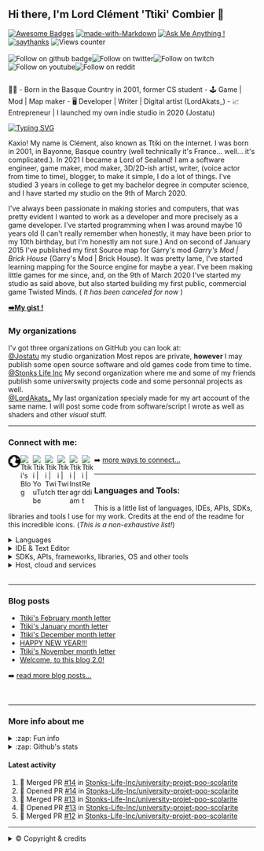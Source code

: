 <!--VARIABLES DECLARATION-->
<!--Links-->
[website]: https://ttiki.github.io
[blog]: https://ttiki-blog.blogspot.com/
[reddit]: https://www.reddit.com/user/Ttikii
[twitch]: https://www.twitch.tv/ttiki
[twitter]: https://twitter.com/Kutsatuta
[youtube]: https://www.youtube.com/channel/UCeIO_K2bJR7gakbmD8vsrgw
[instagram]: https://www.instagram.com/ttikiofficial/
[twitch]: https://www.twitch.tv/ttiki
[github]: https://github.com/ttiki
<!--Auto-->
[twitterf]: https://twitter.com/intent/user?screen_name=Kutsatuta
[youtubef]: http://www.youtube.com/channel/UCeIO_K2bJR7gakbmD8vsrgw?sub_confirmation=1


## Hi there, I'm Lord Clément 'Ttiki' Combier  👋
[![Awesome Badges](https://img.shields.io/badge/badges-awesome-green.svg)](https://github.com/Naereen/badges)
[![made-with-Markdown](https://img.shields.io/badge/Made%20with-Markdown-1f425f.svg)](http://commonmark.org)
[![Ask Me Anything !](https://img.shields.io/badge/Ask%20me-anything-1abc9c.svg)](https://GitHub.com/Ttiki/ama)
[![saythanks](https://img.shields.io/badge/Say%20Thanks-!-1EAEDB.svg)](https://saythanks.io/to/Ttiki)
![Views counter](https://komarev.com/ghpvc/?username=ttiki&color=orange)
<br/>
<br/>
[<img align="left" alt="Follow on github badge" target="_blank" src="https://img.shields.io/github/followers/ttiki?label=Follow%20me%21&style=social"/>][github]
[<img align="left" alt="Follow on twitter" target="_blank" src="https://img.shields.io/twitter/follow/kutsatuta?style=social"/>][twitterf]
[<img align="left" alt="Follow on twitch" target="_blank" src="https://img.shields.io/twitch/status/Ttiki?style=social"/>][twitch]
[<img align="left" alt="Follow on youtube" target="_blank" src="https://img.shields.io/youtube/channel/subscribers/UCeIO_K2bJR7gakbmD8vsrgw?style=social"/>][youtubef]
[<img align="left" alt="Follow on reddit" target="_balnk" src="https://img.shields.io/reddit/user-karma/combined/Ttikii?style=social"/>][reddit]


<!--**Ttiki/Ttiki** is a ✨ _special_ ✨ repository because its `README.md` (this file) appears on your GitHub profile.-->
<br/>
<br/>

🙋‍♂️ - Born in the Basque Country in 2001, former CS student - 🕹️ Game | Mod | Map maker - 🖥️ Developer | Writer | Digital artist (LordAkats_) - 📈 Entrepreneur | I launched my own indie studio in 2020 (Jostatu)

[![Typing SVG](https://readme-svg-typewriter.herokuapp.com?color=%23000000&duration=3500&vCenter=true&lines=Writing+code%2C+because+I+can)](https://git.io/typing-svg)

Kaxio! 
My name is Clément, also known as Ttiki on the internet. I was born in 2001, in Bayonne, Basque country (well technically it's France... well... it's complicated.). In 2021 I became a Lord of Sealand!
I am a software engineer, game maker, mod maker, 3D/2D-ish artist, writer, (voice actor from time to time), blogger, to make it simple, I do a lot of things.
I've studied 3 years in college to get my bachelor degree in computer science, and I have started my studio on the 9th of March 2020.

I've always been passionate in making stories and computers, that was pretty evident I wanted to work as a developer and more precisely as a game developer. I've started programming when I was around maybe 10 years old (I can't really remember when honestly, it may have been prior to my 10th birthday, but I'm honestly am not sure.) And on second of January 2015 I've published my first Source map for Garry's mod *Garry's Mod | Brick House* (Garry's Mod | Brick House). It was pretty lame, I've started learning mapping for the Source engine for maybe a year. 
I've been making little games for me since, and, on the 9th of March 2020 I've started my studio as said above, but also started building my first public, commercial game Twisted Minds. ( *It has been canceled for now* )

**[➡️My gist !](https://gist.github.com/Ttiki)**
<br/>

### My organizations
I'v got three organizations on GitHub you can look at:<br/>
[@Jostatu](https://github.com/Jostatu) my studio organization Most repos are private, **however** I may publish some open source software and old games code from time to time.<br/>
[@Stonks Life Inc](https://github.com/Stonks-Life-Inc) My second organization where me and some of my friends publish some universwity projects code and some personnal projects as well.<br/>
[@LordAkats_](https://github.com/LordAkats) My last organization specialy made for my art account of the same name. I will post some code from software/script I wrote as well as shaders and other _visual_ stuff. <br/>

---

### Connect with me:
<!--[![Ttiki's HUB](https://raw.githubusercontent.com/iconic/open-iconic/master/svg/globe.svg)][website]
[![Ttiki's Blog](https://1.bp.blogspot.com/-z78EKsyIB2s/YG304qlj8WI/AAAAAAAAEMY/gjaorXX4X3EQ_Nwdl0mc-bbrvQnBouAewCK4BGAYYCw/s120-pf/ttiki-logo.png)][blog]
[![YouTube](https://cdn.jsdelivr.net/npm/simple-icons@v3/icons/youtube.svg)][youtube]
[![Twitch](https://cdn.jsdelivr.net/npm/simple-icons@3.13.0/icons/twitch.svg)][twitch]
[![Twitter](https://cdn.jsdelivr.net/npm/simple-icons@v3/icons/twitter.svg)][twitter]
[![Instagram](https://cdn.jsdelivr.net/npm/simple-icons@v3/icons/instagram.svg)][instagram]
[![Reddit](https://cdn.jsdelivr.net/npm/simple-icons@3.13.0/icons/reddit.svg)][reddit]-->

[<img align="left" alt="ttiki.github.io" width="25px" src="https://raw.githubusercontent.com/iconic/open-iconic/master/svg/globe.svg" />][website]
[<img align="left" alt="Ttiki's Blog" width="25px" src="https://cdn.jsdelivr.net/npm/simple-icons@3.13.0/icons/blogger.svg" />][blog]
[<img align="left" alt="Ttiki | YouTube" width="25px" src="https://cdn.jsdelivr.net/npm/simple-icons@v3/icons/youtube.svg" />][youtube]
[<img align="left" alt="Ttiki | Twitch" width="25px" src="https://cdn.jsdelivr.net/npm/simple-icons@3.13.0/icons/twitch.svg" />][twitch]
[<img align="left" alt="Ttiki | Twitter" width="25px" src="https://cdn.jsdelivr.net/npm/simple-icons@v3/icons/twitter.svg" />][twitter]
[<img align="left" alt="Ttiki | Instagram" width="25px" src="https://cdn.jsdelivr.net/npm/simple-icons@v3/icons/instagram.svg" />][instagram]
[<img align="left" alt="Ttiki | Reddit" width="25px" src="https://cdn.jsdelivr.net/npm/simple-icons@3.13.0/icons/reddit.svg" />][reddit]


➡️ [more ways to connect...](https://ttiki.notion.site/c19441f7173749e3a1d5551171e69366?v=b32b95c657434bc38a46fbdd9c1acfa8)
<br/>

---

### Languages and Tools:
This is a little list of languages, IDEs, APIs, SDKs, libraries and tools I use for my work. Credits at the end of the readme for this incredible icons. (*This is a non-exhaustive list!*)
<!-- <img align="left" alt="GitHub" width="26px" src="" /> -->

<details style="display: flex; gap: 10px;">

  <summary>Languages</summary>
  <!--A-->
  <!--B-->
  <img  alt="Bash" width="35px"  src="https://raw.githubusercontent.com/devicons/devicon/master/icons/bash/bash-original.svg" />
  <!--C-->
  <img  alt="C" width="35px"  src="https://raw.githubusercontent.com/devicons/devicon/master/icons/c/c-original.svg" />
  <img  alt="C++" width="35px" src="https://raw.githubusercontent.com/devicons/devicon/master/icons/cplusplus/cplusplus-original.svg" />
  <img  alt="C#" width="35px"  src="https://raw.githubusercontent.com/devicons/devicon/master/icons/csharp/csharp-original.svg" />
  <img  alt="CSS3" width="35px"  src="https://raw.githubusercontent.com/devicons/devicon/master/icons/css3/css3-original-wordmark.svg" />
  <!--D-->
  <img  alt="Dart" width="35px"  src="https://raw.githubusercontent.com/devicons/devicon/master/icons/dart/dart-original.svg" />
  <!--E-->
  <!--F-->
  <!--G-->
  <!--H-->
  <img  alt="HTML5" width="35px"  src="https://raw.githubusercontent.com/devicons/devicon/master/icons/html5/html5-original-wordmark.svg" />
  <!--I-->
  <!--J-->
  <img  alt="Java" width="35px"  src="https://raw.githubusercontent.com/devicons/devicon/master/icons/java/java-original-wordmark.svg" />
  <img  alt="JavaScript" width="35px"  src="https://raw.githubusercontent.com/devicons/devicon/master/icons/javascript/javascript-original.svg" />
  <!--K-->
  <img  alt="Kotlin" width="35px"  src="https://raw.githubusercontent.com/devicons/devicon/master/icons/kotlin/kotlin-original.svg" />
  <!--L-->
  <img  alt="Lua"width="35px"  src="https://raw.githubusercontent.com/devicons/devicon/master/icons/lua/lua-plain-wordmark.svg" />
  <!--M-->
  <img  alt="Markdown" width="35px" src="https://raw.githubusercontent.com/devicons/devicon/master/icons/markdown/markdown-original.svg" />
  <!--N-->
  <!--O-->
  <!-- I know it's not just a programming language, but there is too much things going on the SDK, API, Library, OS and tools section below... -->
  <img  alt="OpenGL" width="35px" src="https://raw.githubusercontent.com/devicons/devicon/master/icons/opengl/opengl-plain.svg" />
  <!--P-->
  <img  alt="PHP"width="35px"  src="https://raw.githubusercontent.com/devicons/devicon/master/icons/php/php-original.svg" />
  <img  alt="Processing" width="35px"  src="https://raw.githubusercontent.com/devicons/devicon/master/icons/processing/processing-original.svg" />
  <img  alt="Python" width="35px"  src="https://raw.githubusercontent.com/devicons/devicon/master/icons/python/python-original.svg" />
  <!--Q-->
  <!--R-->
  <img  alt="R" width="35px"  src="https://raw.githubusercontent.com/devicons/devicon/master/icons/r/r-original.svg" />
  <!--S-->
  <img  alt="Sass" width="35px"  src="https://raw.githubusercontent.com/devicons/devicon/master/icons/sass/sass-original.svg" />
  <img  alt="Swift" width="35px"  src="https://raw.githubusercontent.com/devicons/devicon/master/icons/swift/swift-original.svg" />
  <!--T-->
  <img  alt="Typescript" width="35px"  src="https://raw.githubusercontent.com/devicons/devicon/master/icons/typescript/typescript-original.svg" />
  <!--U-->
  <!--V-->
  <!--W-->
  <!--X-->
  <!--Y-->
  <!--Z-->
</details>
<details style="display: flex; gap: 10px;">
  <summary>IDE & Text Editor</summary>
  <!--A-->
  <img  alt="Atom" width="35px"  src="https://raw.githubusercontent.com/devicons/devicon/master/icons/atom/atom-original-wordmark.svg" />
  <!--B-->
  <!--C-->
  <img  alt="Codepen" width="35px"  src="https://raw.githubusercontent.com/devicons/devicon/master/icons/codepen/codepen-original-wordmark.svg" />
  <!--D-->
  <!--E-->
  <!--F-->
  <!--G-->
  <!--H-->
  <!--I-->
  <!--J-->
  <img  alt="Jetbrains" width="35px"  src="https://raw.githubusercontent.com/devicons/devicon/2ae2a900d2f041da66e950e4d48052658d850630/icons/jetbrains/jetbrains-original.svg" />
  <!--K-->
  <!--L-->
  <!--M-->
  <!--N-->
  <!--O-->
  <!--P-->
  <!--Q-->
  <!--R-->
  <img  alt="RStudio" width="35px"  src="https://raw.githubusercontent.com/devicons/devicon/master/icons/rstudio/rstudio-original.svg" />
  <!--S-->
  <!--T-->
  <!--U-->
  <!--V-->
  <img  alt="Vim" width="35px"  src="https://raw.githubusercontent.com/devicons/devicon/master/icons/vim/vim-original.svg" />
  <img  alt="Visual Studio" width="35px"  src="https://raw.githubusercontent.com/devicons/devicon/master/icons/visualstudio/visualstudio-plain.svg" />
  <img  alt="Visual Studio Code" width="35px"  src="https://raw.githubusercontent.com/devicons/devicon/master/icons/vscode/vscode-original.svg" />
  <!--W-->
  <!--X-->
  <!--Y-->
  <!--Z-->
</details>
<details style="display: flex; gap: 10px;">
  <summary>SDKs, APIs, frameworks, libraries, OS and other tools</summary>
  <!--A-->
  <img  alt="Apache" width="35px"  src="https://raw.githubusercontent.com/devicons/devicon/master/icons/apache/apache-original-wordmark.svg" />
  <img  alt="Arduino" width="35px"  src="https://raw.githubusercontent.com/devicons/devicon/master/icons/arduino/arduino-original-wordmark.svg" />
  <!--B-->
  <img  alt="Bootstrap" width="35px"  src="https://raw.githubusercontent.com/devicons/devicon/master/icons/bootstrap/bootstrap-plain-wordmark.svg" />
  <!--C-->
   <img  alt="CakePHP" width="35px"  src="https://raw.githubusercontent.com/devicons/devicon/master/icons/cakephp/cakephp-original.svg" />
  <!--D-->
  <img  alt="D3.js" width="35px"  src="https://raw.githubusercontent.com/devicons/devicon/master/icons/d3js/d3js-original.svg" />
  <img  alt="Docker" width="35px"  src="https://raw.githubusercontent.com/devicons/devicon/master/icons/docker/docker-original.svg" />
  <!--E-->
  <img  alt="Electron" width="35px"  src="https://raw.githubusercontent.com/devicons/devicon/master/icons/electron/electron-original-wordmark.svg" />
  <!--F-->
  <img  alt="Filezilla" width="35px"  src="https://raw.githubusercontent.com/devicons/devicon/master/icons/filezilla/filezilla-plain.svg" />
  <img  alt="Firebase" width="35px"  src="https://raw.githubusercontent.com/devicons/devicon/master/icons/firebase/firebase-plain-wordmark.svg" />
  <img  alt="Flutter" width="35px"  src="https://raw.githubusercontent.com/devicons/devicon/master/icons/flutter/flutter-original.svg" />
  <!--G-->
  <img  alt="GCC" width="35px"  src="https://raw.githubusercontent.com/devicons/devicon/master/icons/gcc/gcc-original.svg" />
  <img  alt="Gradle" width="35px"  src="https://raw.githubusercontent.com/devicons/devicon/master/icons/gradle/gradle-plain-wordmark.svg" />
  <!--H-->
  
  <!--I-->
  <!--J-->
  <img  alt="JQuery" width="35px"  src="https://raw.githubusercontent.com/devicons/devicon/master/icons/jquery/jquery-original-wordmark.svg" />
  <img  alt="Jupyter" width="35px"  src="https://raw.githubusercontent.com/devicons/devicon/master/icons/jupyter/jupyter-original-wordmark.svg" />
  <!--K-->
  <!--L-->
  <!--M-->
  <img  alt="Material UI" width="35px"  src="https://raw.githubusercontent.com/devicons/devicon/master/icons/materialui/materialui-original.svg" />
  <img  alt="MatLab" width="35px"  src="https://raw.githubusercontent.com/devicons/devicon/master/icons/matlab/matlab-original.svg" />
  <img  alt="MsDOS" width="35px"  src="https://raw.githubusercontent.com/devicons/devicon/master/icons/msdos/msdos-original.svg" />
  <img  alt="MySQL" width="35px"  src="https://raw.githubusercontent.com/devicons/devicon/master/icons/mysql/mysql-original-wordmark.svg" />
  <!--N-->
  <!-- I know it's Dot NET and no just NET, but I don't care -->
  <img  alt=".Net" width="35px" src="https://raw.githubusercontent.com/devicons/devicon/master/icons/dot-net/dot-net-original-wordmark.svg" />
  <img  alt="NodeJS" width="35px" src="https://raw.githubusercontent.com/devicons/devicon/master/icons/nodejs/nodejs-plain.svg" />
  
  <!--O-->
  <!--P-->
  <img  alt="PostgreSQL" width="35px"  src="https://raw.githubusercontent.com/devicons/devicon/master/icons/postgresql/postgresql-original-wordmark.svg" />
  <img  alt="Putty" width="35px"  src="https://raw.githubusercontent.com/devicons/devicon/master/icons/putty/putty-original.svg" />
  <!--Q-->
  <img  alt="QT" width="35px"  src="https://raw.githubusercontent.com/devicons/devicon/master/icons/qt/qt-original.svg" />
  <!--R-->
  <img  alt="RaspberryPi" width="35px"  src="https://raw.githubusercontent.com/devicons/devicon/master/icons/raspberrypi/raspberrypi-original.svg" />
  <img  alt="React" width="35px"  src="https://raw.githubusercontent.com/devicons/devicon/master/icons/react/react-original-wordmark.svg" />
  <!--S-->
  <img  alt="Symfony" width="35px" src="https://raw.githubusercontent.com/devicons/devicon/master/icons/symfony/symfony-original-wordmark.svg" />
  <!--T-->
  <!--U-->
  <img  alt="Unity" width="35px"  src="https://raw.githubusercontent.com/devicons/devicon/master/icons/unity/unity-original.svg" />
  <!--V-->
  <!--W-->
  <!--X-->
  <!--Y-->
  <!--Z-->
</details>
<details style="display: flex; gap: 10px;">
  <summary>Host, cloud and services</summary>
  <!--A-->
  <img  alt="Azur" width="35px"  src="https://raw.githubusercontent.com/devicons/devicon/master/icons/azure/azure-original.svg" />
  <!--B-->
  <img  alt="bitbucket" width="35px"  src="https://raw.githubusercontent.com/devicons/devicon/master/icons/bitbucket/bitbucket-original-wordmark.svg" />
  <!--C-->
  <img  alt="Canva" width="35px"  src="https://raw.githubusercontent.com/devicons/devicon/master/icons/canva/canva-original.svg" />
  <!--D-->
  <img  alt="Digital Ocean" width="35px"  src="https://raw.githubusercontent.com/devicons/devicon/master/icons/digitalocean/digitalocean-original-wordmark.svg" />
  <!--E-->
  <!--F-->
  <!--G-->
  <img  alt="Git" width="35px"  src="https://raw.githubusercontent.com/devicons/devicon/master/icons/git/git-plain.svg" />
  <img  alt="GitHub" width="35px"  src="https://raw.githubusercontent.com/devicons/devicon/master/icons/github/github-original-wordmark.svg" />
  <img  alt="Gitlab" width="35px"  src="https://raw.githubusercontent.com/devicons/devicon/master/icons/gitlab/gitlab-original-wordmark.svg" />
  <!--H-->
  <img  alt="Heroku" width="35px"  src="https://raw.githubusercontent.com/devicons/devicon/master/icons/heroku/heroku-plain-wordmark.svg" />
  <!--I-->
  <!--J-->
  <!--K-->
  <!--L-->
  <!--M-->
  <!--N-->
  <img  alt="NPM" width="35px"  src="https://raw.githubusercontent.com/devicons/devicon/master/icons/npm/npm-original-wordmark.svg" />
  <!--O-->
  <!--P-->
  <!--Q-->
  <!--R-->
  <!--S-->
  <!--T-->
  <img  alt="Tower" width="35px" src="https://raw.githubusercontent.com/devicons/devicon/2ae2a900d2f041da66e950e4d48052658d850630/icons/towergit/towergit-original.svg" />
  <!--U-->
  <!--V-->
  <!--W-->
  <!--X-->
  <!--Y-->
  <!--Z-->
</details>

<br/>

---

### Blog posts
<!-- BLOG-POST-LIST:START -->
- [Ttiki&#39;s February month letter](https://blog.ttiki-hub.me/2022/03/ttikis-february-month-letter.html)
- [Ttiki&#39;s January month letter](https://blog.ttiki-hub.me/2022/02/ttikis-january-month-letter.html)
- [Ttiki&#39;s December month letter](https://blog.ttiki-hub.me/2022/01/ttikis-december-month-letter.html)
- [HAPPY NEW YEAR!!!](https://blog.ttiki-hub.me/2022/01/happy-new-year.html)
- [Ttiki&#39;s November month letter](https://blog.ttiki-hub.me/2021/12/ttikis-november-month-letter.html)
- [Welcome, to this blog 2.0!](https://blog.ttiki-hub.me/2021/10/welcome-hello-everyone.html)
<!-- BLOG-POST-LIST:END -->
➡️ [read more blog posts...](https://ttiki-blog.blogspot.com/)

<br/>

---

### More info about me
<details>
  <summary>:zap: Fun info</summary>
  
  * 🔭 I’m currently working on Too many project to be listed here<br/>
  * 🌱 I’m currently learning Application development for Android<br/>
  <!-- 👯 I’m looking to collaborate on ...
  * 🤔 I’m looking for help with ...-->
  * 💬 Ask me about anything you want about my project or myself<br/>
  * 📫 How to reach me: [https://ttiki.notion.site/c19441f7173749e3a1d5551171e69366?v=b32b95c657434bc38a46fbdd9c1acfa8](Follow me on these social medias)<br/>
  * 😄 Pronouns: Ttiki, El nano, *ptitclemdu64*<br/>
  * ⚡ Fun fact: I've got a composit / titanium spine and am a lord of SeaLand<br/>
  
</details>
<details>
  <summary>:zap: Github's stats</summary> 
    <!--Global stats-->
    <a href="https://github.com/anuraghazra/github-readme-stats"><img align="left" src="https://github-readme-stats-caxgdm8r9-ttiki.vercel.app/api?username=ttiki&?count_private=true&show_icons=truecard_width=445" alt="Ttiki's GitHub stats"/></a><br/>
    <!--Waka time other stats-->
    <a href="https://github.com/anuraghazra/github-readme-stats"><img align="left" src="https://github-readme-stats-caxgdm8r9-ttiki.vercel.app/api/wakatime?username=ttiki&layout=compact&card_width=445" alt="Ttiki's wakatime stats"/></a><br/>
   <!--Top languages-->
    <a href="https://github.com/anuraghazra/github-readme-stats"><img align="right" src="https://github-readme-stats-caxgdm8r9-ttiki.vercel.app/api/top-langs?username=ttiki&langs_count=10&layout=compact&card_width=445" alt="Ttiki's top languages"/></a>
    <!--🔥 GitHub Readme Streak Stats--><br/>
    <a href="https://git.io/streak-stats"><img align="right" src="https://github-readme-streak-stat-ttik.herokuapp.com?user=Ttiki&date_format=j%20M%5B%20Y%5D&background=DD272700" alt="Ttiki's GitHub Streak"/></a><br/><br/>
    <!--profile trophy-->
    <a href="https://github.com/ryo-ma/github-profile-trophy"><img src="https://github-profile-trophy.vercel.app/?username=ttiki&column=7&margin-w=15&margin-h=15&no-bg=true&row=2&column=3" alt="Ttiki's GitHub profile trophy"/></a><br/>
</details>

#### Latest activity

<!--START_SECTION:activity-->

1. 🎉 Merged PR [#14](https://github.com/Stonks-Life-Inc/university-projet-poo-scolarite/pull/14) in [Stonks-Life-Inc/university-projet-poo-scolarite](https://github.com/Stonks-Life-Inc/university-projet-poo-scolarite)
2. 💪 Opened PR [#14](https://github.com/Stonks-Life-Inc/university-projet-poo-scolarite/pull/14) in [Stonks-Life-Inc/university-projet-poo-scolarite](https://github.com/Stonks-Life-Inc/university-projet-poo-scolarite)
3. 🎉 Merged PR [#13](https://github.com/Stonks-Life-Inc/university-projet-poo-scolarite/pull/13) in [Stonks-Life-Inc/university-projet-poo-scolarite](https://github.com/Stonks-Life-Inc/university-projet-poo-scolarite)
4. 💪 Opened PR [#13](https://github.com/Stonks-Life-Inc/university-projet-poo-scolarite/pull/13) in [Stonks-Life-Inc/university-projet-poo-scolarite](https://github.com/Stonks-Life-Inc/university-projet-poo-scolarite)
5. 🎉 Merged PR [#12](https://github.com/Stonks-Life-Inc/university-projet-poo-scolarite/pull/12) in [Stonks-Life-Inc/university-projet-poo-scolarite](https://github.com/Stonks-Life-Inc/university-projet-poo-scolarite)

<!--END_SECTION:activity-->
---

<details>
<summary>© Copyright & credits</summary>
  
  - [Badges/Shields by Shields.io](https://shields.io/category/build)<br/>
  - [FAMFAMFAM Flags icons](http://www.famfamfam.com/lab/icons/flags/)<br/>
  - [Icons by Dev Icons](https://github.com/devicons/devicon/tree/master/icons)<br/>
  - [Other icons](https://cdn.jsdelivr.net/npm/simple-icons@v3/icons/)
  - [Waka Stats](https://github.com/anmol098/waka-readme-stats)<br/>
  - [GitHub stats by](https://github.com/anuraghazra/github-readme-stats)<br/>
  - [GitHub profile trophy](https://github.com/ryo-ma/github-profile-trophy)<br/>
  - [🔥 GitHub Readme Streak Stats](https://github.com/denvercoder1/github-readme-streak-stats)
  - [GitHub view counter](https://github.com/antonkomarev/github-profile-views-counter)
  - [GitHub typing svg](https://github.com/denvercoder1/readme-typing-svg)
  - [Blog posts workflow](https://github.com/gautamkrishnar/blog-post-workflow)
  - [Ÿ HŸPE stats](https://yhype.me/)
</details>
